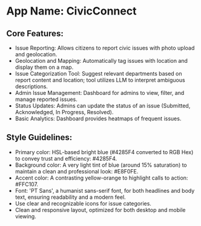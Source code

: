 # **App Name**: CivicConnect

## Core Features:

- Issue Reporting: Allows citizens to report civic issues with photo upload and geolocation.
- Geolocation and Mapping: Automatically tag issues with location and display them on a map.
- Issue Categorization Tool: Suggest relevant departments based on report content and location; tool utilizes LLM to interpret ambiguous descriptions.
- Admin Issue Management: Dashboard for admins to view, filter, and manage reported issues.
- Status Updates: Admins can update the status of an issue (Submitted, Acknowledged, In Progress, Resolved).
- Basic Analytics: Dashboard provides heatmaps of frequent issues.

## Style Guidelines:

- Primary color: HSL-based bright blue (#4285F4 converted to RGB Hex) to convey trust and efficiency: #4285F4.
- Background color: A very light tint of blue (around 15% saturation) to maintain a clean and professional look: #E8F0FE.
- Accent color: A contrasting yellow-orange to highlight calls to action: #FFC107.
- Font: 'PT Sans', a humanist sans-serif font, for both headlines and body text, ensuring readability and a modern feel.
- Use clear and recognizable icons for issue categories.
- Clean and responsive layout, optimized for both desktop and mobile viewing.